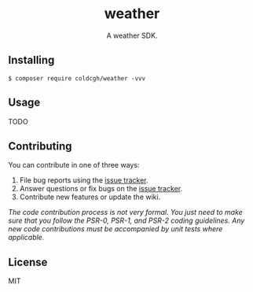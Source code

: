 <h1 align="center"> weather </h1>

<p align="center"> A weather SDK.</p>


## Installing

```shell
$ composer require coldcgh/weather -vvv
```

## Usage

TODO

## Contributing

You can contribute in one of three ways:

1. File bug reports using the [issue tracker](https://github.com/coldcgh/weather/issues).
2. Answer questions or fix bugs on the [issue tracker](https://github.com/coldcgh/weather/issues).
3. Contribute new features or update the wiki.

_The code contribution process is not very formal. You just need to make sure that you follow the PSR-0, PSR-1, and PSR-2 coding guidelines. Any new code contributions must be accompanied by unit tests where applicable._

## License

MIT